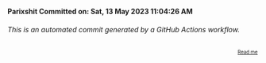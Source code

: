 **Parixshit Committed on: Sat, 13 May 2023 11:04:26 AM** <!-- 8efe8651-893f-4282-a13e-7cfa3c578ade -->

###### This is an automated commit generated by a GitHub Actions workflow.

<div align="right"><sub><sup><a href="https://github.com/Parixshit/AutoCommit.git">Read me</a></sup></sub></div>
